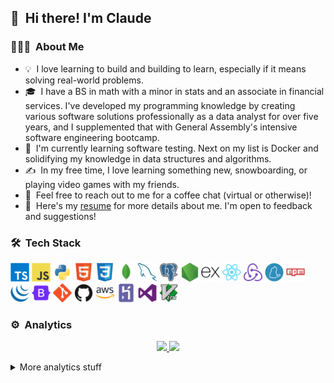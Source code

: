 ## 👋 &nbsp;Hi there! I'm Claude

### 👨🏻‍💻 &nbsp;About Me

- 💡 &nbsp;I love learning to build and building to learn, especially if it means solving real-world problems.
- 🎓 &nbsp;I have a BS in math with a minor in stats and an associate in financial services. I've developed my programming knowledge by creating various software solutions professionally as a data analyst for over five years, and I supplemented that with General Assembly's intensive software engineering bootcamp.
- 🌱 &nbsp;I'm currently learning software testing. Next on my list is Docker and solidifying my knowledge in data structures and algorithms.
- ✍️ &nbsp;In my free time, I love learning something new, snowboarding, or playing video games with my friends.
- 💬 &nbsp;Feel free to reach out to me for a coffee chat (virtual or otherwise)!
- 📄 &nbsp;Here's my [resume](https://aldric.dev/resume_aldric_claude.pdf) for more details about me. I'm open to feedback and suggestions!

### 🛠 &nbsp;Tech Stack

<p align="left">
  <img src="https://raw.githubusercontent.com/devicons/devicon/master/icons/typescript/typescript-original.svg" alt="TypeScript" width="30" height="30" title="TypeScript" />
  <img src="https://raw.githubusercontent.com/devicons/devicon/master/icons/javascript/javascript-original.svg" alt="JavaScript" width="30" height="30" title="JavaScript" />
  <img src="https://raw.githubusercontent.com/devicons/devicon/master/icons/python/python-original.svg" alt="Python" width="30" height="30" title="Python" />
  <img src="https://raw.githubusercontent.com/devicons/devicon/master/icons/html5/html5-original.svg" alt="HTML" width="30" height="30" title="HTML" />
  <img src="https://raw.githubusercontent.com/devicons/devicon/master/icons/css3/css3-original.svg" alt="CSS" width="30" height="30" title="CSS" />
  <img src="https://raw.githubusercontent.com/devicons/devicon/master/icons/mongodb/mongodb-original.svg" alt="MongoDB" width="30" height="30" title="MongoDB" />
  <img src="https://raw.githubusercontent.com/devicons/devicon/master/icons/mysql/mysql-original.svg" alt="MySQL" width="30" height="30" title="MySQL" />
  <img src="https://raw.githubusercontent.com/devicons/devicon/master/icons/postgresql/postgresql-original.svg" alt="PostgreSQL" width="30" height="30" title="PostgreSQL" />
  <img src="https://raw.githubusercontent.com/devicons/devicon/master/icons/nodejs/nodejs-original.svg" alt="Node.js" width="30" height="30" title="Node.js" />
  <img src="https://raw.githubusercontent.com/devicons/devicon/master/icons/express/express-original.svg" alt="Express.js" width="30" height="30" title="Express.js" />
  <img src="https://raw.githubusercontent.com/devicons/devicon/master/icons/react/react-original.svg" alt="React.js" width="30" height="30" title="React.js" />
  <img src="https://raw.githubusercontent.com/devicons/devicon/master/icons/redux/redux-original.svg" alt="Redux" width="30" height="30" title="Redux" />
  <img src="https://raw.githubusercontent.com/devicons/devicon/master/icons/yarn/yarn-original.svg" alt="Yarn" width="30" height="30" title="Yarn" />
  <img src="https://raw.githubusercontent.com/devicons/devicon/master/icons/npm/npm-original-wordmark.svg" alt="NPM" width="30" height="30" title="NPM" />
  <img src="https://raw.githubusercontent.com/devicons/devicon/master/icons/jquery/jquery-original.svg" alt="jQuery" width="30" height="30" title="jQuery" />
  <img src="https://raw.githubusercontent.com/devicons/devicon/master/icons/bootstrap/bootstrap-plain.svg" alt="Bootstrap" width="30" height="30" title="Bootstrap" />
  <img src="https://raw.githubusercontent.com/devicons/devicon/master/icons/git/git-original.svg" alt="Git" width="30" height="30" title="Git" />
  <img src="https://raw.githubusercontent.com/devicons/devicon/master/icons/github/github-original.svg" alt="GitHub" width="30" height="30" title="GitHub" />
  <img src="https://raw.githubusercontent.com/devicons/devicon/master/icons/amazonwebservices/amazonwebservices-original.svg" alt="Amazon Web Services" width="30" height="30" title="Amazon Web Services" />
  <img src="https://raw.githubusercontent.com/devicons/devicon/master/icons/heroku/heroku-plain.svg" alt="Heroku" width="30" height="30" title="Heroku" />
  <img src="https://raw.githubusercontent.com/devicons/devicon/master/icons/visualstudio/visualstudio-plain.svg" alt="VS Code" width="30" height="30" title="Visual Studio Code" />
  <img src="https://raw.githubusercontent.com/devicons/devicon/master/icons/vim/vim-original.svg" alt="Vim" width="30" height="30" title="Vim" />
</p>

### ⚙️ &nbsp;Analytics

<p align="center">
<a href="https://github.com/anuraghazra/github-readme-stats">
  <img height="180em" src="https://github-readme-stats-eight-theta.vercel.app/api?username=caldric&show_icons=true&theme=vue-dark&include_all_commits=true&count_private=true" />
  <img height="180em" src="https://github-readme-stats-eight-theta.vercel.app/api/top-langs/?username=caldric&layout=compact&exclude_lang=java+r&theme=vue-dark" />
</a>
</p>

<details>
  <summary>
    More analytics stuff
  </summary>
  
  <br />
  
<!--START_SECTION:waka-->
![Lines of code](https://img.shields.io/badge/From%20Hello%20World%20I%27ve%20Written-364139%20lines%20of%20code-blue)

**I'm an Early 🐤** 

```text
🌞 Morning    107 commits    █████░░░░░░░░░░░░░░░░░░░░   21.66% 
🌆 Daytime    193 commits    █████████░░░░░░░░░░░░░░░░   39.07% 
🌃 Evening    148 commits    ███████░░░░░░░░░░░░░░░░░░   29.96% 
🌙 Night      46 commits     ██░░░░░░░░░░░░░░░░░░░░░░░   9.31%

```
📅 **I'm Most Productive on Tuesday** 

```text
Monday       82 commits     ████░░░░░░░░░░░░░░░░░░░░░   16.6% 
Tuesday      105 commits    █████░░░░░░░░░░░░░░░░░░░░   21.26% 
Wednesday    65 commits     ███░░░░░░░░░░░░░░░░░░░░░░   13.16% 
Thursday     68 commits     ███░░░░░░░░░░░░░░░░░░░░░░   13.77% 
Friday       81 commits     ████░░░░░░░░░░░░░░░░░░░░░   16.4% 
Saturday     52 commits     ██░░░░░░░░░░░░░░░░░░░░░░░   10.53% 
Sunday       41 commits     ██░░░░░░░░░░░░░░░░░░░░░░░   8.3%

```


📊 **This Week I Spent My Time On** 

```text
⌚︎ Time Zone: America/New_York

💬 Programming Languages: 
TypeScript               3 hrs 21 mins       █████████░░░░░░░░░░░░░░░░   38.86% 
Python                   1 hr 32 mins        ████░░░░░░░░░░░░░░░░░░░░░   17.87% 
Git                      1 hr 15 mins        ███░░░░░░░░░░░░░░░░░░░░░░   14.6% 
JavaScript               1 hr 2 mins         ███░░░░░░░░░░░░░░░░░░░░░░   12.01% 
VimL                     24 mins             █░░░░░░░░░░░░░░░░░░░░░░░░   4.71%

🔥 Editors: 
VS Code                  6 hrs 18 mins       ██████████████████░░░░░░░   73.18% 
Vim                      2 hrs 18 mins       ██████░░░░░░░░░░░░░░░░░░░   26.82%

🐱‍💻 Projects: 
api                      1 hr 59 mins        █████░░░░░░░░░░░░░░░░░░░░   23.17% 
linkedin_adder           1 hr 28 mins        ████░░░░░░░░░░░░░░░░░░░░░   17.12% 
client                   1 hr 17 mins        ███░░░░░░░░░░░░░░░░░░░░░░   15.05% 
Unknown Project          55 mins             ██░░░░░░░░░░░░░░░░░░░░░░░   10.71% 
100-days-of-code         45 mins             ██░░░░░░░░░░░░░░░░░░░░░░░   8.78%

💻 Operating System: 
Mac                      8 hrs 37 mins       █████████████████████████   99.94% 
Linux                    0 secs              ░░░░░░░░░░░░░░░░░░░░░░░░░   0.06%

```


<!--END_SECTION:waka-->
</details>
